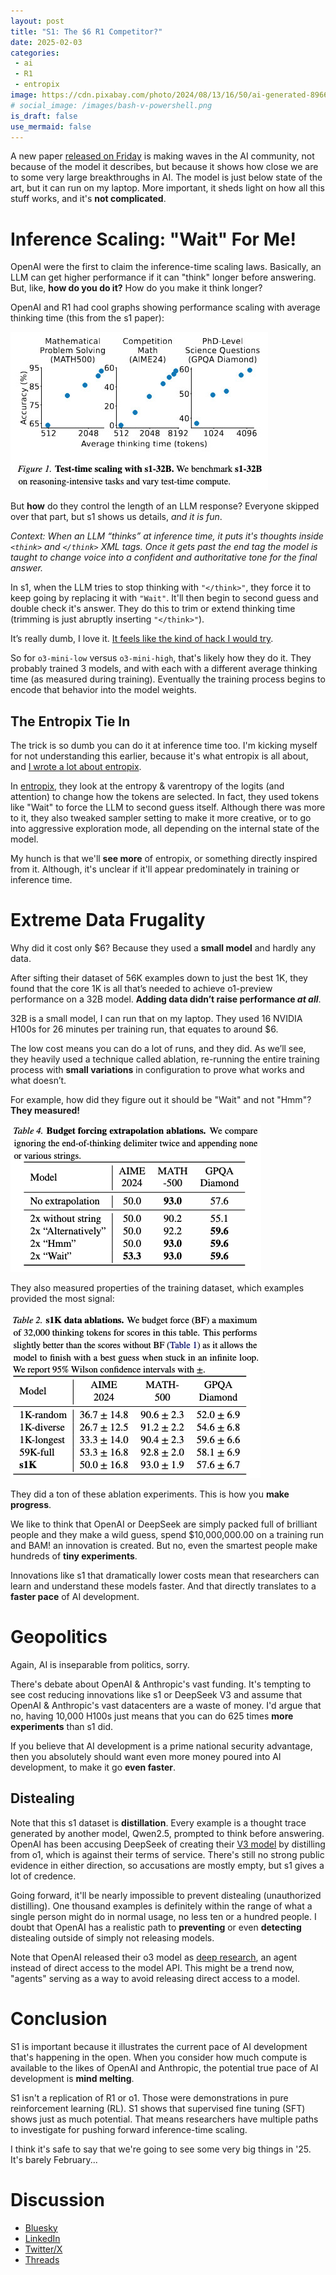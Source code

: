 ```yaml
---
layout: post
title: "S1: The $6 R1 Competitor?"
date: 2025-02-03
categories:
 - ai
 - R1
 - entropix
image: https://cdn.pixabay.com/photo/2024/08/13/16/50/ai-generated-8966531_960_720.png
# social_image: /images/bash-v-powershell.png
is_draft: false
use_mermaid: false
---
```


A new paper [released on Friday][s1] is making waves in the AI community, not because of the model 
it describes, but because it shows how close we are to some very large breakthroughs in AI. The model
is just below state of the art, but it can run on my laptop. More important, it sheds light on how all
this stuff works, and it's **not complicated**.

# Inference Scaling: "Wait" For Me!
OpenAI were the first to claim the inference-time scaling laws. Basically, an LLM can get higher performance
if it can "think" longer before answering. But, like, **how do you do it?** How do you make it think longer?

OpenAI and R1 had cool graphs showing performance scaling with average thinking time (this from
the s1 paper):

![](/images/s1-inference-scaling.jpg)


But **how** do they control the length of an LLM response? Everyone skipped over that part, but s1
shows us details, _and it is fun_.

_Context: When an LLM “thinks” at inference time, it puts it's thoughts inside `<think>` and 
`</think>` XML tags. Once it gets past the end tag the model is taught to change voice into a confident
and authoritative tone for the final answer._


In s1, when the LLM tries to stop thinking with `"</think>"`, they force it to keep going
by replacing it with `"Wait"`. It'll then begin to second guess and double check it's answer. They
do this to trim or extend thinking time (trimming is just abruptly inserting `"</think>"`).

It’s really dumb, I love it. [It feels like the kind of hack I would try][whal].

So for `o3-mini-low` versus `o3-mini-high`, that's likely how they do it. They probably trained 3
models, and with each with a different average thinking time (as measured during training). Eventually the 
training process begins to encode that behavior into the model weights.

## The Entropix Tie In
The trick is so dumb you can do it at inference time too. I'm kicking myself for not understanding
this earlier, because it's what entropix is all about, and [I wrote a lot about entropix][entropix].

In [entropix][entgh], they look at the entropy & varentropy of the logits (and attention) to change how the
tokens are selected. In fact, they used tokens like "Wait" to force the LLM to second guess itself.
Although there was more to it, they also tweaked sampler setting to make
it more creative, or to go into aggressive exploration mode, all depending on the internal state
of the model.

My hunch is that we'll **see more** of entropix, or something directly inspired from it. Although, it's
unclear if it'll appear predominately in training or inference time.


# Extreme Data Frugality
Why did it cost only $6? Because they used a **small model** and hardly any data. 

After sifting their dataset of 56K examples down to just the best 1K, they found that the core 1K 
is all that’s needed to achieve o1-preview performance on a 32B model. **Adding data didn’t raise 
performance _at all_**.

32B is a small model, I can run that on my laptop. They used 16 NVIDIA H100s for 26 minutes per 
training run, that equates to around $6. 

The low cost means you can do a lot of runs, and they did. As we’ll see, they heavily used a 
technique called ablation, re-running the entire training process with **small variations** in 
configuration to prove what works and what doesn’t.

For example, how did they figure out it should be "Wait" and not "Hmm"? **They measured!**

![](/images/s1-ablations.png)

They also measured properties of the training dataset, which examples provided the most signal:

![](/images/s1-diversity.png)

They did a ton of these ablation experiments. This is how you **make progress**. 

We like to think that
OpenAI or DeepSeek are simply packed full of brilliant people and they make a wild guess, spend
$10,000,000.00 on a training run and BAM! an innovation is created. But no, even the smartest
people make hundreds of **tiny experiments**.

Innovations like s1 that dramatically lower costs mean that researchers can learn and understand
these models faster. And that directly translates to a **faster pace** of AI development.


# Geopolitics
Again, AI is inseparable from politics, sorry.

There's debate about OpenAI & Anthropic's vast funding. It's tempting to see cost reducing 
innovations like s1 or DeepSeek V3 and assume that OpenAI & Anthropic's vast datacenters are
a waste of money. I'd argue that no, having 10,000 H100s just means that you can do 625 times
**more experiments** than s1 did.

If you believe that AI development is a prime national security advantage, then you absolutely
should want even more money poured into AI development, to make it go **even faster**.

## Distealing
Note that this s1 dataset is **distillation**. Every example is a thought trace generated by 
another model, Qwen2.5,
prompted to think before answering. OpenAI has been accusing DeepSeek of creating their
[V3 model][v3] by distilling from o1, which is against their terms of service. There's still no strong public
evidence in either direction, so accusations are mostly empty, but s1 gives a lot of credence.

Going forward, it'll be nearly impossible to prevent distealing (unauthorized distilling). One thousand
examples is definitely within the range of what a single person might do in normal usage, no less 
ten or a hundred people. I doubt that OpenAI has a realistic path to **preventing** or even **detecting**
distealing outside of simply not releasing models. 

Note that OpenAI released their o3 model as
[deep research][ds], an agent instead of direct access to the model API. This might be a trend now,
"agents" serving as a way to avoid releasing direct access to a model.


# Conclusion
S1 is important because it illustrates the current pace of AI development that's happening in
the open. When you consider how much compute is available to the likes of OpenAI and Anthropic,
the potential true pace of AI development is **mind melting**.

S1 isn't a replication of R1 or o1. Those were demonstrations in pure reinforcement learning (RL).
S1 shows that supervised fine tuning (SFT) shows just as much potential. That means researchers have
multiple paths to investigate for pushing forward inference-time scaling.

I think it's safe to say that we're going to see some very big things in '25. It's barely February...


# Discussion
* [Bluesky](https://bsky.app/profile/timkellogg.me/post/3lheinvmvps26)
* [LinkedIn](https://www.linkedin.com/posts/tim-kellogg-69802913_s1-the-6-r1-competitor-this-isnt-a-r1-activity-7292585670580031488-kI5n?utm_source=share&utm_medium=member_desktop&rcm=ACoAAAKsUpQBLx0MUlgAizVDjPDC7fqIYBdcMV8)
* [Twitter/X](https://x.com/kellogh/status/1886858322944708873?s=12)
* [Threads](https://www.threads.net/@kelloggt/post/DFqZ5nKvjx6?xmt=AQGzVA_0V-POcY93RHdY_09tY7e9NCi3R7aung-wBm7czQ)


 [s1]: https://arxiv.org/abs/2501.19393
 [whal]: https://bsky.app/profile/r.whal.ing/post/3lheatlmonk26
 [entropix]: /blog/2024/10/10/entropix
 [entgh]: https://github.com/xjdr-alt/entropix
 [ds]: https://openai.com/index/introducing-deep-research/
 [v3]: https://github.com/deepseek-ai/DeepSeek-V3/tree/main
